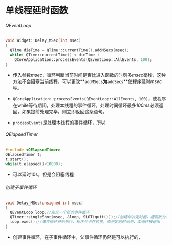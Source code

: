 # 单线程延时函数

###### QEventLoop

```c++
void Widget::Delay_MSec(int msec)
{
  QTime dieTime = QTime::currentTime().addMSecs(msec);
  while( QTime::currentTime() < dieTime )
    QCoreApplication::processEvents(QEventLoop::AllEvents, 100);
}
```

* 传入参数*msec*，循环判断当前时间是否比进入函数的时刻多*msec*毫秒，这种方法不会阻塞当前线程，可以更改**`addMSecs`**为**`addSecs`**使程序延时*msec*秒。

*  `QCoreApplication::processEvents(QEventLoop::AllEvents, 100)`，使程序在while等待期间，处理本线程的事件循环，处理时间循环最多*100ms*必须返回，如果提前处理完毕，则立即返回这条语句。
* `processEvents`是处理本线程的事件循环，所以

###### QElapsedTimer

```c++
#include <QElapsedTimer>
QElapsedTimer t;
t.start();
while(t.elapsed()<10000);
```

* 可以延时10s，但是会阻塞线程

###### 创建子事件循环

```c++
void Delay_MSec(unsigned int msec)
{
  QEventLoop loop;//定义一个新的事件循环
  QTimer::singleShot(msec, &loop, SLOT(quit()));//创建单次定时器，槽函数为事件循环的退出函数
  loop.exec();//事件循环开始执行，程序会卡在这里，直到定时时间到，本循环被退出
}
```

* 创建事件循环，在子事件循环中，父事件循环仍然是可以执行的，